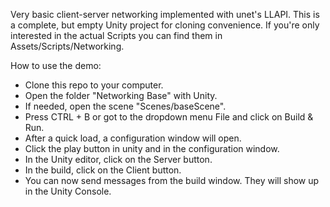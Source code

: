Very basic client-server networking implemented with unet's LLAPI. This is a complete, but empty Unity project for cloning convenience.
If you're only interested in the actual Scripts you can find them in Assets/Scripts/Networking.

How to use the demo:
- Clone this repo to your computer.
- Open the folder "Networking Base" with Unity.
- If needed, open the scene "Scenes/baseScene".
- Press CTRL + B or got to the dropdown menu File and click on Build & Run.
- After a quick load, a configuration window will open.
- Click the play button in unity and in the configuration window.
- In the Unity editor, click on the Server button.
- In the build, click on the Client button.
- You can now send messages from the build window. They will show up in the Unity Console.